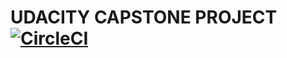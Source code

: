 # UDACITY CAPSTONE PROJECT [![CircleCI](https://dl.circleci.com/status-badge/img/gh/BadTrippp/capstone_project/tree/master.svg?style=svg)](https://dl.circleci.com/status-badge/redirect/gh/BadTrippp/capstone_project/tree/master)

